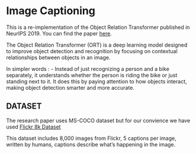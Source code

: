 
# Image Captioning
 
This is a re-implementation of the Object Relation Transformer published in NeurIPS 2019. You can find the paper [here](https://proceedings.neurips.cc/paper_files/paper/2019/file/680390c55bbd9ce416d1d69a9ab4760d-Paper.pdf).

The Object Relation Transformer (ORT) is a deep learning model designed to improve object detection and recognition by focusing on contextual relationships between objects in an image.

In simpler words : -  Instead of just recognizing a person and a bike separately, it understands whether the person is riding the bike or just standing next to it. It does this by paying attention to how objects interact, making object detection smarter and more accurate.

## DATASET
The research paper uses MS-COCO dataset but for our convience we have used [Flickr 8k Dataset](https://www.kaggle.com/datasets/adityajn105/flickr8k)

This dataset includes 8,000 images from Flickr, 5 captions per image, written by humans, captions describe what’s happening in the image.


